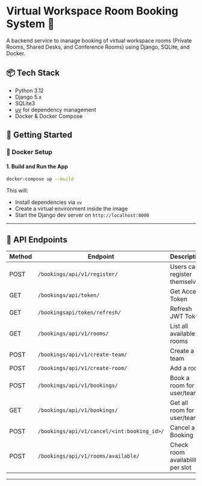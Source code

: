 # Virtual Workspace Room Booking System 🏢

A backend service to manage booking of virtual workspace rooms (Private Rooms, Shared Desks, and Conference Rooms) using Django, SQLite, and Docker.

## 📦 Tech Stack

- Python 3.12
- Django 5.x
- SQLite3
- [uv](https://github.com/astral-sh/uv) for dependency management
- Docker & Docker Compose



## 🚀 Getting Started

### 🐳 Docker Setup

#### 1. Build and Run the App

```bash
docker-compose up --build
```

This will:
- Install dependencies via `uv`
- Create a virtual environment inside the image
- Start the Django dev server on `http://localhost:8000`

---

## 🔧 API Endpoints  

| Method | Endpoint                            | Description                  |
|--------|-------------------------------------|------------------------------|
| POST    | `/bookings/api/v1/register/`           | Users can register themselves  |
| GET    | `/bookings/api/token/`           | Get Access Token  |
| GET    | `/bookingsapi/token/refresh/`           | Refresh JWT Token  |
| GET    | `/bookings/api/v1/rooms/`           | List all available rooms     |
| POST   | `/bookings/api/v1/create-team/`     | Create a team                |
| POST   | `/bookings/api/v1/create-room/`     | Add a room     |
| POST   | `/bookings/api/v1/bookings/`       | Book a room for user/team    |
| GET   | `/bookings/api/v1/bookings/`       | Get all room for user/team    |
| POST   | `/bookings/api/v1/cancel/<int:booking_id>/`       | Cancel a Booking     |
| POST   | `/bookings/api/v1/rooms/available/`       | Check room availability per slot     |




---
